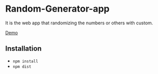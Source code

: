 # Random-Generator-app
It is the web app that randomizing the numbers or others with custom.

<a href="https://roysung.github.io/Random-Generator-app">Demo</a>

## Installation
  - ```npm install```
  - ```npm dist```
